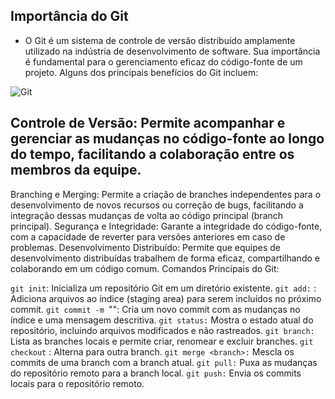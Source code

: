 ## Importância do Git

 - O Git é um sistema de controle de versão distribuído amplamente utilizado na indústria de desenvolvimento de software. Sua importância é fundamental para o gerenciamento eficaz do código-fonte de um projeto. Alguns dos principais benefícios do Git incluem:



![Git](assets/git.png)




## Controle de Versão: Permite acompanhar e gerenciar as mudanças no código-fonte ao longo do tempo, facilitando a colaboração entre os membros da equipe.

Branching e Merging: Permite a criação de branches independentes para o desenvolvimento de novos recursos ou correção de bugs, facilitando a integração dessas mudanças de volta ao código principal (branch principal).
Segurança e Integridade: Garante a integridade do código-fonte, com a capacidade de reverter para versões anteriores em caso de problemas.
Desenvolvimento Distribuído: Permite que equipes de desenvolvimento distribuídas trabalhem de forma eficaz, compartilhando e colaborando em um código comum.
Comandos Principais do Git:

```git init```: Inicializa um repositório Git em um diretório existente.
```git add:``` <arquivo>: Adiciona arquivos ao índice (staging area) para serem incluídos no próximo commit.
```git commit -m ```"<mensagem>": Cria um novo commit com as mudanças no índice e uma mensagem descritiva.
```git status:``` Mostra o estado atual do repositório, incluindo arquivos modificados e não rastreados.
```git branch:``` Lista as branches locais e permite criar, renomear e excluir branches.
```git checkout``` <branch>: Alterna para outra branch.
```git merge <branch>:``` Mescla os commits de uma branch com a branch atual.
```git pull:``` Puxa as mudanças do repositório remoto para a branch local.
```git push:``` Envia os commits locais para o repositório remoto.